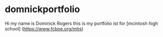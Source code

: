 # domnickportfolio
Hi my name is Dominick Rogers this is my portfolio ist for [mcintosh high school] 
(https://www.fcboe.org/mhs) 
